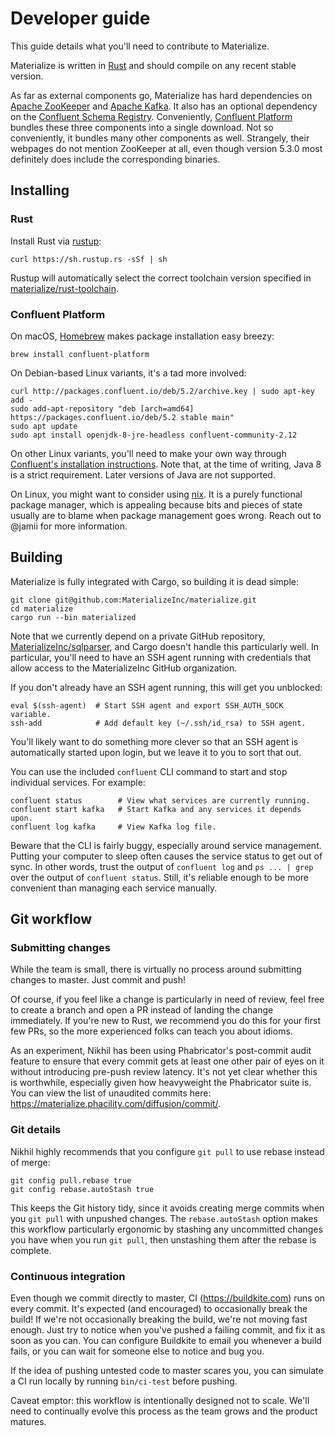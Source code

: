 # Developer guide

This guide details what you'll need to contribute to Materialize.

Materialize is written in [Rust] and should compile on any recent stable version.

As far as external components go, Materialize has hard dependencies on [Apache
ZooKeeper] and [Apache Kafka]. It also has an optional dependency on the [Confluent
Schema Registry]. Conveniently, [Confluent Platform] bundles these three components
into a single download. Not so conveniently, it bundles many other components as
well. Strangely, their webpages do not mention ZooKeeper at all, even though version
5.3.0 most definitely does include the corresponding binaries.

[Rust]: https://www.rust-lang.org
[Apache ZooKeeper]: https://zookeeper.apache.org
[Apache Kafka]: https://kafka.apache.org
[Confluent Schema Registry]: https://www.confluent.io/confluent-schema-registry/
[Confluent Platform]: https://www.confluent.io/product/confluent-platform/

## Installing

### Rust

Install Rust via [rustup]:

```shell
curl https://sh.rustup.rs -sSf | sh
```

Rustup will automatically select the correct toolchain version specified in [materialize/rust-toolchain](/rust-toolchain).

[rustup]: https://www.rust-lang.org/tools/install


### Confluent Platform

On macOS, [Homebrew] makes package installation easy breezy:

```shell
brew install confluent-platform
```

On Debian-based Linux variants, it's a tad more involved:

```shell
curl http://packages.confluent.io/deb/5.2/archive.key | sudo apt-key add -
sudo add-apt-repository "deb [arch=amd64] https://packages.confluent.io/deb/5.2 stable main"
sudo apt update
sudo apt install openjdk-8-jre-headless confluent-community-2.12
```

On other Linux variants, you'll need to make your own way through [Confluent's
installation instructions][confluent-install]. Note that, at the time of
writing, Java 8 is a strict requirement. Later versions of Java are not
supported.

On Linux, you might want to consider using [nix]. It is a purely functional
package manager, which is appealing because bits and pieces of state usually
are to blame when package management goes wrong. Reach out to @jamii for more
information.

[Homebrew]: https://brew.sh
[confluent-install]: https://docs.confluent.io/current/installation/installing_cp/index.html
[nix]: https://nixos.org/nix/

## Building

Materialize is fully integrated with Cargo, so building it is dead simple:

```shell
git clone git@github.com:MaterializeInc/materialize.git
cd materialize
cargo run --bin materialized
```

Note that we currently depend on a private GitHub repository,
[MaterializeInc/sqlparser], and Cargo doesn't handle this particularly well. In
particular, you'll need to have an SSH agent running with credentials that
allow access to the MaterializeInc GitHub organization.

If you don't already have an SSH agent running, this will get you unblocked:

```shell
eval $(ssh-agent)  # Start SSH agent and export SSH_AUTH_SOCK variable.
ssh-add            # Add default key (~/.ssh/id_rsa) to SSH agent.
```

You'll likely want to do something more clever so that an SSH agent is
automatically started upon login, but we leave it to you to sort that out.

[MaterializeInc/sqlparser]: https://github.com/MaterializeInc/sqlparser.git

You can use the included `confluent` CLI command to start and stop individual services. For example:

```shell
confluent status        # View what services are currently running.
confluent start kafka   # Start Kafka and any services it depends upon.
confluent log kafka     # View Kafka log file.
```

Beware that the CLI is fairly buggy, especially around service management.
Putting your computer to sleep often causes the service status to get out of
sync. In other words, trust the output of `confluent log` and `ps ... | grep`
over the output of `confluent status`. Still, it's reliable enough to be more
convenient than managing each service manually.

## Git workflow

### Submitting changes

While the team is small, there is virtually no process around submitting
changes to master. Just commit and push!

Of course, if you feel like a change is particularly in need of review, feel
free to create a branch and open a PR instead of landing the change immediately.
If you're new to Rust, we recommend you do this for your first few PRs, so the
more experienced folks can teach you about idioms.

As an experiment, Nikhil has been using Phabricator's post-commit audit feature
to ensure that every commit gets at least one other pair of eyes on it without
introducing pre-push review latency. It's not yet clear whether this is
worthwhile, especially given how heavyweight the Phabricator suite is. You can
view the list of unaudited commits here:
https://materialize.phacility.com/diffusion/commit/.

### Git details

Nikhil highly recommends that you configure `git pull` to use rebase instead
of merge:

```shell
git config pull.rebase true
git config rebase.autoStash true
```

This keeps the Git history tidy, since it avoids creating merge commits when you
`git pull` with unpushed changes. The `rebase.autoStash` option makes this
workflow particularly ergonomic by stashing any uncommitted changes you have
when you run `git pull`, then unstashing them after the rebase is complete.

### Continuous integration

Even though we commit directly to master, CI (https://buildkite.com) runs on
every commit. It's expected (and encouraged) to occasionally break the build! If
we're not occasionally breaking the build, we're not moving fast enough. Just
try to notice when you've pushed a failing commit, and fix it as soon as you
can. You can configure Buildkite to email you whenever a build fails, or you can
wait for someone else to notice and bug you.

If the idea of pushing untested code to master scares you, you can simulate a
CI run locally by running `bin/ci-test` before pushing.

Caveat emptor: this workflow is intentionally designed not to scale. We'll need
to continually evolve this process as the team grows and the product matures.
